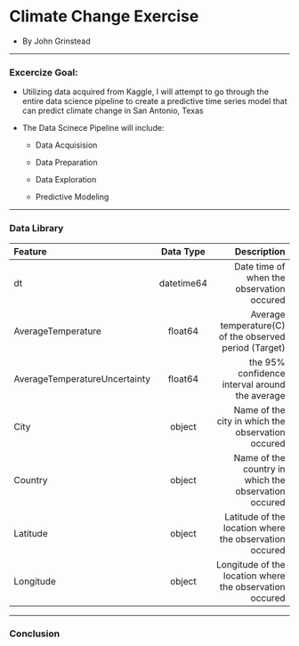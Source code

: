 # Climate Change Exercise

- By John Grinstead

-------------------------------------------------------------------------------------------------------------------

### Excercize Goal:

- Utilizing data acquired from Kaggle, I will attempt to go through the entire data science pipeline to create a predictive time series model that can predict climate change in San Antonio, Texas

- The Data Scinece Pipeline will include:

    - Data Acquisision
    
    - Data Preparation
    
    - Data Exploration
    
    - Predictive Modeling
    
-------------------------------------------------------------------------------------------------------------------

### Data Library

|   Feature      |  Data Type   | Description    |
| :------------- | :----------: | -----------: |
|  dt | datetime64  | Date time of when the observation occured     |
| AverageTemperature    | float64| Average temperature(C) of the observed period (Target)|
| AverageTemperatureUncertainty  | float64 |  the 95% confidence interval around the average|
| City | object |Name of the city in which the observation occured |
|  Country    | object  | Name of the country in which the observation occured    |
| Latitude   | object | Latitude of the location where the observation occured |
| Longitude    | object| Longitude of the location where the observation occured|


-------------------------------------------------------------------------------------------------------------------

### Conclusion